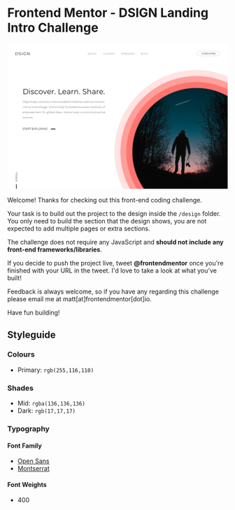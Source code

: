 # Frontend Mentor - DSIGN Landing Intro Challenge

![Design for the DSIGN Landing Intro Challenge](./design/dsign-header-intro.jpg)

Welcome! Thanks for checking out this front-end coding challenge. 

Your task is to build out the project to the design inside the `/design` folder. You only need to build 
the section that the design shows, you are not expected to add multiple pages or extra sections.

The challenge does not require any JavaScript and **should not include any front-end frameworks/libraries**.

If you decide to push the project live, tweet **@frontendmentor** once you're finished with your URL in the tweet. I'd love to take a look at what you've built!

Feedback is always welcome, so if you have any regarding this challenge please email me at matt[at]frontendmentor[dot]io.

Have fun building!

## Styleguide

### Colours
- Primary: `rgb(255,116,110)`

### Shades
- Mid: `rgba(136,136,136)`
- Dark: `rgb(17,17,17)`

### Typography
#### Font Family
- [Open Sans](https://fonts.google.com/specimen/Open+Sans)
- [Montserrat](https://fonts.google.com/specimen/Montserrat)

#### Font Weights
- 400